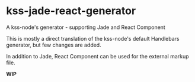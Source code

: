 # kss-jade-react-generator
A kss-node's generator - supporting Jade and React Component

This is mostly a direct translation of the kss-node's default Handlebars generator, but few changes are added.

In addition to Jade, React Component can be used for the external markup file.

**WIP**
